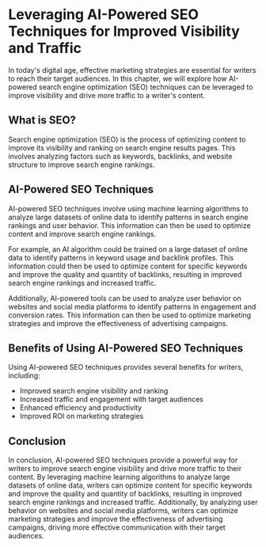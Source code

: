 Leveraging AI-Powered SEO Techniques for Improved Visibility and Traffic
============================================================================================================================

In today's digital age, effective marketing strategies are essential for writers to reach their target audiences. In this chapter, we will explore how AI-powered search engine optimization (SEO) techniques can be leveraged to improve visibility and drive more traffic to a writer's content.

What is SEO?
------------

Search engine optimization (SEO) is the process of optimizing content to improve its visibility and ranking on search engine results pages. This involves analyzing factors such as keywords, backlinks, and website structure to improve search engine rankings.

AI-Powered SEO Techniques
-------------------------

AI-powered SEO techniques involve using machine learning algorithms to analyze large datasets of online data to identify patterns in search engine rankings and user behavior. This information can then be used to optimize content and improve search engine rankings.

For example, an AI algorithm could be trained on a large dataset of online data to identify patterns in keyword usage and backlink profiles. This information could then be used to optimize content for specific keywords and improve the quality and quantity of backlinks, resulting in improved search engine rankings and increased traffic.

Additionally, AI-powered tools can be used to analyze user behavior on websites and social media platforms to identify patterns in engagement and conversion rates. This information can then be used to optimize marketing strategies and improve the effectiveness of advertising campaigns.

Benefits of Using AI-Powered SEO Techniques
-------------------------------------------

Using AI-powered SEO techniques provides several benefits for writers, including:

* Improved search engine visibility and ranking
* Increased traffic and engagement with target audiences
* Enhanced efficiency and productivity
* Improved ROI on marketing strategies

Conclusion
----------

In conclusion, AI-powered SEO techniques provide a powerful way for writers to improve search engine visibility and drive more traffic to their content. By leveraging machine learning algorithms to analyze large datasets of online data, writers can optimize content for specific keywords and improve the quality and quantity of backlinks, resulting in improved search engine rankings and increased traffic. Additionally, by analyzing user behavior on websites and social media platforms, writers can optimize marketing strategies and improve the effectiveness of advertising campaigns, driving more effective communication with their target audiences.
